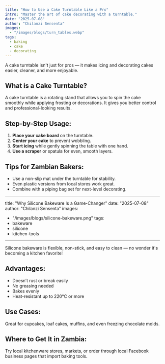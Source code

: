 ```yaml
---
title: "How to Use a Cake Turntable Like a Pro"
intro: "Master the art of cake decorating with a turntable."
date: "2025-07-08"
author: "Chilanzi Sensenta"
images:
  - "/images/blogs/turn_tables.webp"
tags:
  - baking
  - cake
  - decorating
---
```


A cake turntable isn't just for pros — it makes icing and decorating cakes easier, cleaner, and more enjoyable.

## What is a Cake Turntable?
A cake turntable is a rotating stand that allows you to spin the cake smoothly while applying frosting or decorations. It gives you better control and professional-looking results.

## Step-by-Step Usage:
1. **Place your cake board** on the turntable.
2. **Center your cake** to prevent wobbling.
3. **Start icing** while gently spinning the table with one hand.
4. **Use a scraper** or spatula for even, smooth layers.

## Tips for Zambian Bakers:
- Use a non-slip mat under the turntable for stability.
- Even plastic versions from local stores work great.
- Combine with a piping bag set for next-level decorating.

---

title: "Why Silicone Bakeware Is a Game-Changer"
date: "2025-07-08"
author: "Chilanzi Sensenta"
images:
  - "/images/blogs/silicone-bakeware.png"
tags:
  - bakeware
  - silicone
  - kitchen-tools
---

Silicone bakeware is flexible, non-stick, and easy to clean — no wonder it's becoming a kitchen favorite!

## Advantages:
- Doesn’t rust or break easily
- No greasing needed
- Bakes evenly
- Heat-resistant up to 220°C or more

## Use Cases:
Great for cupcakes, loaf cakes, muffins, and even freezing chocolate molds.

## Where to Get It in Zambia:
Try local kitchenware stores, markets, or order through local Facebook business pages that import baking tools.
